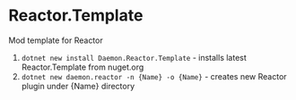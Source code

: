 # Reactor.Template
Mod template for Reactor

1. `dotnet new install Daemon.Reactor.Template` - installs latest Reactor.Template from nuget.org
2. `dotnet new daemon.reactor -n {Name} -o {Name}` - creates new Reactor plugin under {Name} directory
